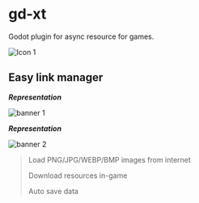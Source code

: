 
# gd-xt
Godot plugin for async resource for games.

![Icon 1](https://github.com/QJPG/gd-xt/blob/main/icon.png "")

## Easy link manager

***Representation***

![banner 1](https://github.com/QJPG/assets/blob/main/ezgif.com-video-to-gif.gif?raw=true)

***Representation***

![banner 2](https://github.com/QJPG/assets/blob/main/model_asset_creator_studio.png?raw=true)

> Load PNG/JPG/WEBP/BMP images from internet
> 
> Download resources in-game
> 
> Auto save data
